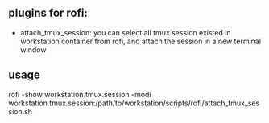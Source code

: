 
plugins for rofi:
---

* attach_tmux_session: you can select all tmux session existed in workstation container from rofi, and attach the session in a new terminal window

usage
---

rofi -show workstation.tmux.session -modi workstation.tmux.session:/path/to/workstation/scripts/rofi/attach_tmux_session.sh

